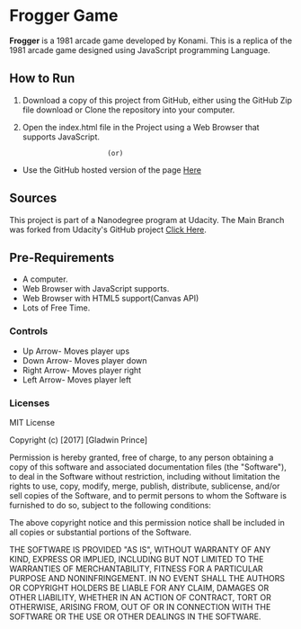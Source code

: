 # Frogger Game

**Frogger** is a 1981 arcade game developed by Konami. This is a replica of the 1981 arcade game designed using JavaScript programming Language.

## How to Run
1. Download a copy of this project from GitHub, either using the GitHub Zip file download or Clone the repository into your computer.
2. Open the index.html file in the Project using a Web Browser that supports JavaScript.

                            (or)

* Use the GitHub hosted version of the page [Here](https://gladwinprince.github.io/frontend-nanodegree-arcade-game/)

## Sources
This project is part of a Nanodegree program at Udacity. The Main Branch was forked from Udacity's GitHub project [Click Here](https://github.com/udacity/frontend-nanodegree-arcade-game).

## Pre-Requirements
* A computer.
* Web Browser with JavaScript supports.
* Web Browser with HTML5 support(Canvas API)
* Lots of Free Time.

### Controls
* Up Arrow- Moves player ups
* Down Arrow- Moves player down
* Right Arrow- Moves player right
* Left Arrow- Moves player left

### Licenses

MIT License

Copyright (c) [2017] [Gladwin Prince]

Permission is hereby granted, free of charge, to any person obtaining a copy
of this software and associated documentation files (the "Software"), to deal
in the Software without restriction, including without limitation the rights
to use, copy, modify, merge, publish, distribute, sublicense, and/or sell
copies of the Software, and to permit persons to whom the Software is
furnished to do so, subject to the following conditions:

The above copyright notice and this permission notice shall be included in all
copies or substantial portions of the Software.

THE SOFTWARE IS PROVIDED "AS IS", WITHOUT WARRANTY OF ANY KIND, EXPRESS OR
IMPLIED, INCLUDING BUT NOT LIMITED TO THE WARRANTIES OF MERCHANTABILITY,
FITNESS FOR A PARTICULAR PURPOSE AND NONINFRINGEMENT. IN NO EVENT SHALL THE
AUTHORS OR COPYRIGHT HOLDERS BE LIABLE FOR ANY CLAIM, DAMAGES OR OTHER
LIABILITY, WHETHER IN AN ACTION OF CONTRACT, TORT OR OTHERWISE, ARISING FROM,
OUT OF OR IN CONNECTION WITH THE SOFTWARE OR THE USE OR OTHER DEALINGS IN THE
SOFTWARE.
